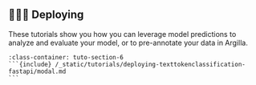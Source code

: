 ## 👨🏽‍💻 Deploying

These tutorials show you how you can leverage model predictions to analyze and evaluate your model, or to pre-annotate your data in Argilla.

````{grid} 1 1 2 2
:class-container: tuto-section-6
```{include} /_static/tutorials/deploying-texttokenclassification-fastapi/modal.md
```
````